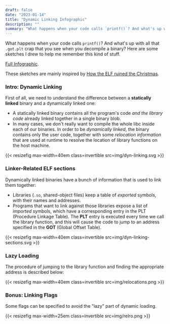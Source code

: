 ```yaml
---
draft: false
date: "2023-01-14"
title: "Dynamic Linking Infographic"
description: ""
summary: "What happens when your code calls `printf()`? And what's up with all that `.got.plt` stuff that you see when you decompile a binary? Here are some sketches I drew to help me remember this kind of stuff."
---
```


What happens when your code calls `printf()`? And what's up with all that `.got.plt` crap that you see when you decompile a binary? Here are some sketches I drew to help me remember this kind of stuff.

[Full Infographic](img/dynamic-linking.png).

These sketches are mainly inspired by [How the ELF ruined the Christmas](https://www.usenix.org/system/files/conference/usenixsecurity15/sec15-paper-di-frederico.pdf).

### Intro: Dynamic Linking

First of all, we need to understand the difference between a **statically linked** binary and a dynamically linked one:

- A statically linked binary contains all the program's code _and the library code_ already linked together in a single binary blob.
- In many cases, we don't really want to compile the whole libc inside each of our binaries. In order to be _dynamically linked_, the binary contains only the user code, together with some _relocation information_ that are used at runtime to resolve the location of library functions on the host machine.

<!-- {{< resizefig max-width=40em class=invertible src=img/dyn-linking.svg >}} -->
{{< resizefig max-width=40em class=invertible src=img/dyn-linking.svg >}}


<!-- ### The Dynamic Linker

The Dynamic Linker is the piece of code in charge of linking stuff at runtime (duh).

{{< resizefig max-width=40em class=invertible src=img/dynamic-linker.png >}} -->

### Linker-Related ELF sections

Dynamically linked binaries have a bunch of information that is used to link them together:

- Libraries (`.so`, shared-object files) keep a table of _exported_ symbols, with their names and addresses.
- Programs that want to link against those libraries expose a list of _imported_ symbols, which have a corresponding entry in the PLT (Procedure Linkage Table). The **PLT** entry is executed every time we call the library function, and this will cause the code to jump to an address specified in the **GOT** (Global Offset Table).

{{< resizefig max-width=40em class=invertible src=img/dyn-linking-sections.svg >}}
<!-- {{< resizefig max-width=40em class=invertible src=img/elf-sections.png >}} -->

### Lazy Loading

The procedure of jumping to the library function and finding the appropriate address is described below:

{{< resizefig max-width=40em class=invertible src=img/relocations.png >}}

### Bonus: Linking Flags

Some flags can be specified to avoid the "lazy" part of dynamic loading.

{{< resizefig max-width=25em class=invertible src=img/relro.png >}}
